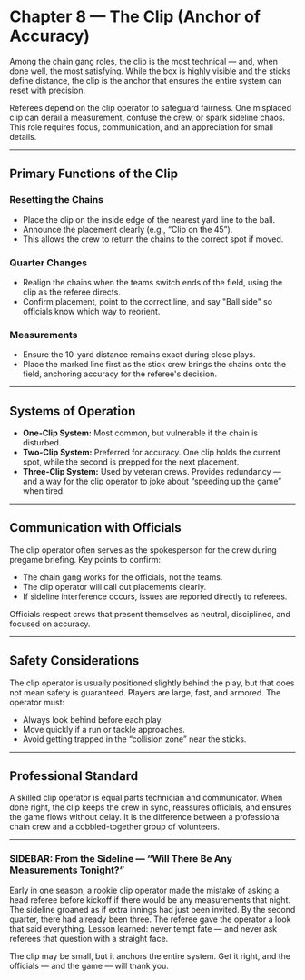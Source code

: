 # Chapter 8 — The Clip (Anchor of Accuracy)

Among the chain gang roles, the clip is the most technical — and, when done 
well, the most satisfying. While the box is highly visible and the sticks 
define distance, the clip is the anchor that ensures the entire system can 
reset with precision.  

Referees depend on the clip operator to safeguard fairness. One misplaced clip 
can derail a measurement, confuse the crew, or spark sideline chaos. This role 
requires focus, communication, and an appreciation for small details.  

---

## Primary Functions of the Clip

### Resetting the Chains  
- Place the clip on the inside edge of the nearest yard line to the ball.  
- Announce the placement clearly (e.g., “Clip on the 45”).  
- This allows the crew to return the chains to the correct spot if moved.  

### Quarter Changes  
- Realign the chains when the teams switch ends of the field, using the clip as 
  the referee directs.  
- Confirm placement, point to the correct line, and say "Ball side" so officials 
  know which way to reorient.  

### Measurements  
- Ensure the 10-yard distance remains exact during close plays.  
- Place the marked line first as the stick crew brings the chains onto the field, 
  anchoring accuracy for the referee's decision.  

---

## Systems of Operation

- **One-Clip System:** Most common, but vulnerable if the chain is disturbed.  
- **Two-Clip System:** Preferred for accuracy. One clip holds the current spot, 
  while the second is prepped for the next placement.  
- **Three-Clip System:** Used by veteran crews. Provides redundancy — and a 
  way for the clip operator to joke about “speeding up the game” when tired.  

---

## Communication with Officials

The clip operator often serves as the spokesperson for the crew during pregame 
briefing. Key points to confirm:  

- The chain gang works for the officials, not the teams.  
- The clip operator will call out placements clearly.  
- If sideline interference occurs, issues are reported directly to referees.  

Officials respect crews that present themselves as neutral, disciplined, and 
focused on accuracy.  

---

## Safety Considerations

The clip operator is usually positioned slightly behind the play, but that does 
not mean safety is guaranteed. Players are large, fast, and armored. The 
operator must:  

- Always look behind before each play.  
- Move quickly if a run or tackle approaches.  
- Avoid getting trapped in the “collision zone” near the sticks.  

---

## Professional Standard

A skilled clip operator is equal parts technician and communicator. When done 
right, the clip keeps the crew in sync, reassures officials, and ensures the 
game flows without delay. It is the difference between a professional chain 
crew and a cobbled-together group of volunteers.  

---

### SIDEBAR: From the Sideline — “Will There Be Any Measurements Tonight?”

Early in one season, a rookie clip operator made the mistake of asking a head 
referee before kickoff if there would be any measurements that night. The 
sideline groaned as if extra innings had just been invited. By the second 
quarter, there had already been three. The referee gave the operator a look 
that said everything. Lesson learned: never tempt fate — and never ask 
referees that question with a straight face.  

<!-- end-sidebar -->

The clip may be small, but it anchors the entire system. Get it right, and the officials — and the game — will thank you.

